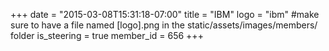 +++
date = "2015-03-08T15:31:18-07:00"
title = "IBM"
logo = "ibm" #make sure to have a file named [logo].png in the static/assets/images/members/ folder
is_steering = true
member_id = 656
+++
